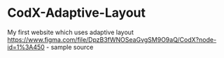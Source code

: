 # CodX-Adaptive-Layout
 My first website which uses adaptive layout
 https://www.figma.com/file/DpzB3fWNOSeaGvgSM9O9aQ/CodX?node-id=1%3A450 - sample source
